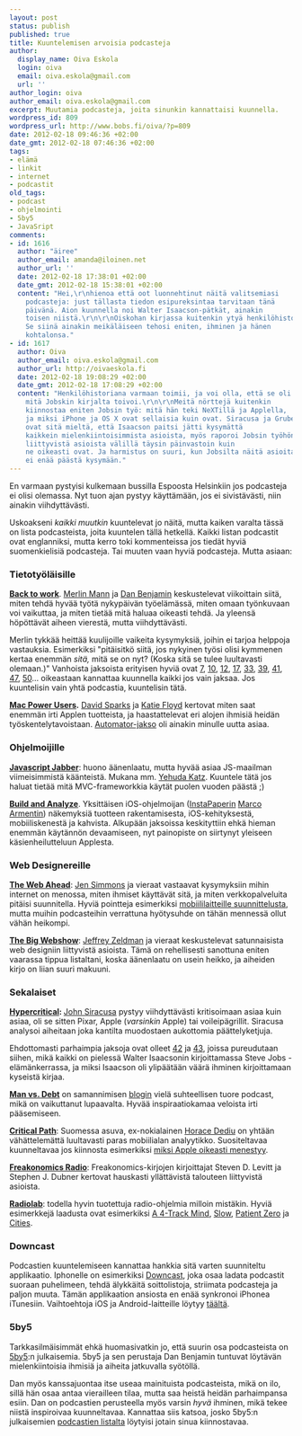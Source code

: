 ```yaml
---
layout: post
status: publish
published: true
title: Kuuntelemisen arvoisia podcasteja
author:
  display_name: Oiva Eskola
  login: oiva
  email: oiva.eskola@gmail.com
  url: ''
author_login: oiva
author_email: oiva.eskola@gmail.com
excerpt: Muutamia podcasteja, joita sinunkin kannattaisi kuunnella.
wordpress_id: 809
wordpress_url: http://www.bobs.fi/oiva/?p=809
date: 2012-02-18 09:46:36 +02:00
date_gmt: 2012-02-18 07:46:36 +02:00
tags:
- elämä
- linkit
- internet
- podcastit
old_tags:
- podcast
- ohjelmointi
- 5by5
- JavaSript
comments:
- id: 1616
  author: "äiree"
  author_email: amanda@iloinen.net
  author_url: ''
  date: 2012-02-18 17:38:01 +02:00
  date_gmt: 2012-02-18 15:38:01 +02:00
  content: "Hei,\r\nhienoa että oot luonnehtinut näitä valitsemiasi
    podcasteja: just tällasta tiedon esipureksintaa tarvitaan tänä
    päivänä. Aion kuunnella noi Walter Isaacson-pätkät, ainakin
    toisen niistä.\r\n\r\nOiskohan kirjassa kuitenkin ytyä henkilöhistoriana?
    Se siinä ainakin meikäläiseen tehosi eniten, ihminen ja hänen
    kohtalonsa."
- id: 1617
  author: Oiva
  author_email: oiva.eskola@gmail.com
  author_url: http://oivaeskola.fi
  date: 2012-02-18 19:08:29 +02:00
  date_gmt: 2012-02-18 17:08:29 +02:00
  content: "Henkilöhistoriana varmaan toimii, ja voi olla, että se oli se
    mitä Jobskin kirjalta toivoi.\r\n\r\nMeitä nörttejä kuitenkin
    kiinnostaa eniten Jobsin työ: mitä hän teki NeXTillä ja Applella,
    ja miksi iPhone ja OS X ovat sellaisia kuin ovat. Siracusa ja Gruber (http://daringfireball.net/2012/02/walter_isaacson_steve_jobs)
    ovat sitä mieltä, että Isaacson paitsi jätti kysymättä
    kaikkein mielenkiintoisimmista asioista, myös raporoi Jobsin työhön
    liittyvistä asioista välillä täysin päinvastoin kuin
    ne oikeasti ovat. Ja harmistus on suuri, kun Jobsilta näitä asioita
    ei enää päästä kysymään."
---
```

<p>En varmaan pystyisi kulkemaan bussilla Espoosta Helsinkiin jos podcasteja ei olisi olemassa. Nyt tuon ajan pystyy käyttämään, jos ei sivistävästi, niin ainakin viihdyttävästi.</p>
<p>Uskoakseni <em>kaikki muutkin</em> kuuntelevat jo näitä, mutta kaiken varalta tässä on lista podcasteista, joita kuuntelen tällä hetkellä. Kaikki listan podcastit ovat englanniksi, mutta kerro toki kommenteissa jos tiedät hyviä suomenkielisiä podcasteja. Tai muuten vaan hyviä podcasteja. Mutta asiaan:</p>
<a id="more"></a>
<h3>Tietotyöläisille</h3>
<p><strong><a title="Back to Work" href="http://5by5.tv/b2w/54">Back to work</a></strong>. <a href="http://www.merlinmann.com/">Merlin Mann</a> ja <a href="http://benjamin.org/dan/">Dan Benjamin</a> keskustelevat viikoittain siitä, miten tehdä hyvää työtä nykypäivän työelämässä, miten omaan työnkuvaan voi vaikuttaa, ja miten tietää mitä haluaa oikeasti tehdä. Ja yleensä höpöttävät aiheen vierestä, mutta viihdyttävästi.</p>
<p>Merlin tykkää heittää kuulijoille vaikeita kysymyksiä, joihin ei tarjoa helppoja vastauksia. Esimerkiksi "pitäisitkö siitä, jos nykyinen työsi olisi kymmenen kertaa enemmän <em>sitä,</em> mitä se on nyt? (Koska sitä se tulee luultavasti olemaan.)" Vanhoista jaksoista erityisen hyviä ovat <a title="Back to Work #7: Vocational Wheel" href="http://5by5.tv/b2w/7">7</a>, <a title="Back to Work #10: At Last the 'Inspiration' Show" href="http://5by5.tv/b2w/10">10</a>, <a title="Back to Work #12: Chewie's Medal is Not Canonical" href="http://5by5.tv/b2w/12">12</a>, <a title="Back to Work #17: Brick Building Full of Lies" href="http://5by5.tv/b2w/17">17</a>, <a title="Back to Work #33: The Hypocrite You Can Live With" href="http://5by5.tv/b2w/33">33</a>, <a title="Back to Work #39: A Source of Rice with Velocity" href="http://5by5.tv/b2w/39">39</a>, <a title="Back to Work #41: Carpal Tunnel Diem" href="http://5by5.tv/b2w/41">41</a>, <a title="Back to Work #47: Utter Failure &amp; Hotel Steak" href="http://5by5.tv/b2w/47">47</a>, <a title="Back to Work #50: The Pork Soup Paradox" href="http://5by5.tv/b2w/50">50</a>... oikeastaan kannattaa kuunnella kaikki jos vain jaksaa. Jos kuuntelisin vain yhtä podcastia, kuuntelisin tätä.</p>
<p><strong><a title="Mac Power Users" href="http://5by5.tv/mpu">Mac Power Users</a>.</strong> <a href="http://www.macsparky.com/">David Sparks</a> ja <a href="http://katiefloyd.me/">Katie Floyd</a> kertovat miten saat enemmän irti Applen tuotteista, ja haastattelevat eri alojen ihmisiä heidän työskentelytavoistaan. <a title="Mac Power Users #70: Using Automator with Ben Waldie" href="http://5by5.tv/mpu/70">Automator-jakso</a> oli ainakin minulle uutta asiaa.</p>
<h3>Ohjelmoijille</h3>
<p><strong><a href="http://javascriptjabber.com/">Javascript Jabber</a></strong>: huono äänenlaatu, mutta hyvää asiaa JS-maailman viimeisimmistä käänteistä. Mukana mm. <a href="http://yehudakatz.com/">Yehuda Katz</a>. Kuuntele tätä jos haluat tietää mitä MVC-frameworkkia käytät puolen vuoden päästä ;)</p>
<p><strong><a href="http://5by5.tv/buildanalyze">Build and Analyze</a></strong>. Yksittäisen iOS-ohjelmoijan (<a href="http://www.instapaper.com/">InstaPaperin</a> <a href="http://www.marco.org/">Marco Armentin</a>) näkemyksiä tuotteen rakentamisesta, iOS-kehityksestä, mobiiliskenestä ja kahvista. Alkupään jaksoissa keskityttiin ehkä hieman enemmän käytännön devaamiseen, nyt painopiste on siirtynyt yleiseen käsienheilutteluun Applesta.</p>
<h3>Web Designereille</h3>
<p><strong><a href="http://5by5.tv/webahead">The Web Ahead</a></strong>: <a href="http://5by5.tv/person/jen-simmons">Jen Simmons</a> ja vieraat vastaavat kysymyksiin mihin internet on menossa, miten ihmiset käyttävät sitä, ja miten verkkopalveluita pitäisi suunnitella. Hyviä pointteja esimerkiksi <a title="The Web Ahead #16: Mobile Capabilities with Jason Grigsby" href="http://5by5.tv/webahead/16">mobiililaitteille suunnittelusta</a>, mutta muihin podcasteihin verrattuna hyötysuhde on tähän mennessä ollut vähän heikompi.</p>
<p><strong><a href="http://5by5.tv/bigwebshow">The Big Webshow</a></strong>: <a href="http://www.zeldman.com/">Jeffrey Zeldman</a> ja vieraat keskustelevat satunnaisista web designiin liittyvistä asioista. Tämä on rehellisesti sanottuna eniten vaarassa tippua listaltani, koska äänenlaatu on usein heikko, ja aiheiden kirjo on liian suuri makuuni.</p>
<h3>Sekalaiset</h3>
<p><strong><a href="http://5by5.tv/hypercritical">Hypercritical</a>: </strong><a href="http://5by5.tv/person/john-siracusa">John Siracusa</a> pystyy viihdyttävästi kritisoimaan asiaa kuin asiaa, oli se sitten Pixar, Apple (<em>varsinkin</em> Apple) tai voileipägrillit. Siracusa analysoi aiheitaan joka kantilta muodostaen aukottomia päättelyketjuja.</p>
<p>Ehdottomasti parhaimpia jaksoja ovat olleet <a title="Hypercritical #42: The Wrong Guy" href="http://5by5.tv/hypercritical/42">42</a>&nbsp;ja&nbsp;<a title="Hypercritical #43: The Scorpion and the Frog" href="http://5by5.tv/hypercritical/43">43</a>, joissa pureudutaan siihen, mikä kaikki on pielessä Walter Isaacsonin kirjoittamassa Steve Jobs -elämänkerrassa, ja miksi Isaacson oli ylipäätään väärä ihminen kirjoittamaan kyseistä kirjaa.</p>
<p><strong><a href="http://itunes.apple.com/us/podcast//id489250422">Man vs. Debt</a></strong> on samannimisen <a href="http://manvsdebt.com/">blogin</a> vielä suhteellisen tuore podcast, mikä on vaikuttanut lupaavalta. Hyvää inspiraatiokamaa veloista irti pääsemiseen.</p>
<p><a href="http://5by5.tv/criticalpath"><strong>Critical Path</strong></a>: Suomessa asuva, ex-nokialainen <a href="http://www.asymco.com/">Horace Dediu</a> on yhtään vähättelemättä luultavasti paras mobiilialan analyytikko. Suositeltavaa kuunneltavaa jos kiinnosta esimerkiksi <a title="The Critical Path #10: The Means of Production" href="http://5by5.tv/criticalpath/10">miksi Apple oikeasti menestyy</a>.</p>
<p><strong><a href="http://www.freakonomics.com/radio/">Freakonomics Radio</a></strong>: Freakonomics-kirjojen kirjoittajat Steven D. Levitt ja Stephen J. Dubner kertovat hauskasti yllättävistä talouteen liittyvistä asioista.</p>
<p><strong><a href="http://www.radiolab.org/">Radiolab</a></strong>: todella hyvin tuotettuja radio-ohjelmia milloin mistäkin. Hyviä esimerkkejä laadusta ovat esimerkiksi <a href="http://www.radiolab.org/blogs/radiolab-blog/2011/jul/26/4-track-mind/">A 4-Track Mind</a>, <a href="http://www.radiolab.org/blogs/radiolab-blog/2011/oct/18/slow/">Slow</a>, <a href="http://www.radiolab.org/2011/nov/14/">Patient Zero</a> ja <a href="http://www.radiolab.org/2010/oct/08/">Cities</a>.</p>
<h3>Downcast</h3>
<p>Podcastien kuuntelemiseen kannattaa hankkia sitä varten suunniteltu applikaatio. Iphonelle on esimerkiksi <a href="http://downcastapp.com/">Downcast</a>, joka osaa ladata podcastit suoraan puhelimeen, tehdä älykkäitä soittolistoja, striimata podcasteja ja paljon muuta. Tämän applikaation ansiosta en enää synkronoi iPhonea iTunesiin. Vaihtoehtoja iOS ja Android-laitteille löytyy <a href="http://lifehacker.com/5811101/five-best-mobile-podcast-catchers">täältä</a>.</p>
<h3>5by5</h3>
<p>Tarkkasilmäisimmät ehkä huomasivatkin jo, että suurin osa podcasteista on <a href="http://5by5.tv/">5by5</a>:n julkaisemia. 5by5 ja sen perustaja Dan Benjamin tuntuvat löytävän mielenkiintoisia ihmisiä ja aiheita jatkuvalla syötöllä.</p>
<p>Dan myös kanssajuontaa itse useaa mainituista podcasteista, mikä on ilo, sillä hän osaa antaa vierailleen tilaa, mutta saa heistä heidän parhaimpansa esiin. Dan on podcastien perusteella myös varsin <em>hyvä</em> ihminen, mikä tekee niistä inspiroivaa kuunneltavaa. Kannattaa siis katsoa, josko 5by5:n julkaisemien <a href="http://5by5.tv/broadcasts">podcastien listalta</a> löytyisi jotain sinua kiinnostavaa.</p>
